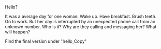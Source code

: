 Hello?

It was a average day for one woman. Wake up. Have breakfast. Brush teeth. Go to work. But her day is interrupted by an unexpected phone call from an unknown number. Who is it? Why are they calling and messaging her? What will happen? 


Find the final version under "hello_Copy"
